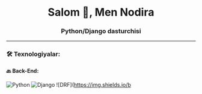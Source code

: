<h1 align="center">Salom 👋, Men Nodira</h1>
<h3 align="center">Python/Django dasturchisi</h3>

---


### 🛠️ Texnologiyalar:

#### 🔙 Back-End:
![Python](https://img.shields.io/badge/-Python-3776AB?style=for-the-badge&logo=python&logoColor=white)
![Django](https://img.shields.io/badge/-Django-092E20?style=for-the-badge&logo=django&logoColor=white)
![DRF](https://img.shields.io/b
